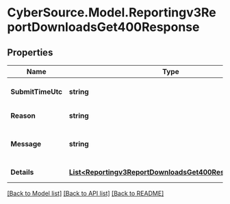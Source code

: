 # CyberSource.Model.Reportingv3ReportDownloadsGet400Response
## Properties

Name | Type | Description | Notes
------------ | ------------- | ------------- | -------------
**SubmitTimeUtc** | **string** | Time of request in UTC  | 
**Reason** | **string** | Documented reason code  | 
**Message** | **string** | Short descriptive message to the user.  | 
**Details** | [**List&lt;Reportingv3ReportDownloadsGet400ResponseDetails&gt;**](Reportingv3ReportDownloadsGet400ResponseDetails.md) | Error field list  | 

[[Back to Model list]](../README.md#documentation-for-models) [[Back to API list]](../README.md#documentation-for-api-endpoints) [[Back to README]](../README.md)

